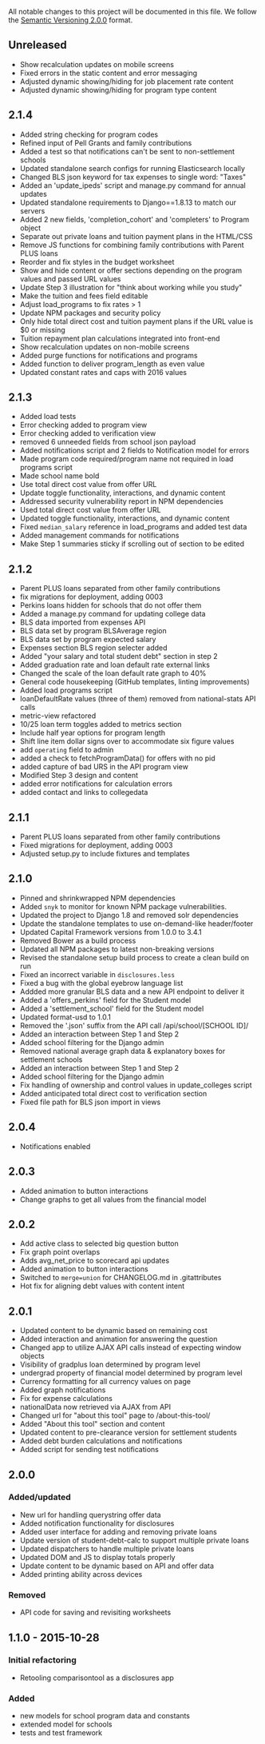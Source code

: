 All notable changes to this project will be documented in this file.
We follow the [Semantic Versioning 2.0.0](http://semver.org/) format.

## Unreleased
- Show recalculation updates on mobile screens
- Fixed errors in the static content and error messaging
- Adjusted dynamic showing/hiding for job placement rate content
- Adjusted dynamic showing/hiding for program type content

## 2.1.4
- Added string checking for program codes
- Refined input of Pell Grants and family contributions
- Added a test so that notifications can't be sent to non-settlement schools
- Updated standalone search configs for running Elasticsearch locally
- Changed BLS json keyword for tax expenses to single word: "Taxes"
- Added an 'update_ipeds' script and manage.py command for annual updates
- Updated standalone requirements to Django==1.8.13 to match our servers
- Added 2 new fields, 'completion_cohort' and 'completers' to Program object
- Separate out private loans and tuition payment plans in the HTML/CSS
- Remove JS functions for combining family contributions with Parent PLUS loans
- Reorder and fix styles in the budget worksheet
- Show and hide content or offer sections depending on the program values and passed URL values
- Update Step 3 illustration for "think about working while you study"
- Make the tuition and fees field editable
- Adjust load_programs to fix rates > 1
- Update NPM packages and security policy
- Only hide total direct cost and tuition payment plans if the URL value is $0 or missing
- Tuition repayment plan calculations integrated into front-end
- Show recalculation updates on non-mobile screens
- Added purge functions for notifications and programs
- Added function to deliver program_length as even value
- Updated constant rates and caps with 2016 values

## 2.1.3
- Added load tests
- Error checking added to program view
- Error checking added to verification view
- removed 6 unneeded fields from school json payload
- Added notifications script and 2 fields to Notification model for errors
- Made program code required/program name not required in load programs script
- Made school name bold
- Use total direct cost value from offer URL
- Update toggle functionality, interactions, and dynamic content
- Addressed security vulnerability report in NPM dependencies
- Used total direct cost value from offer URL
- Updated toggle functionality, interactions, and dynamic content
- Fixed `median_salary` reference in load_programs and added test data
- Added management commands for notifications
- Make Step 1 summaries sticky if scrolling out of section to be edited

## 2.1.2
- Parent PLUS loans separated from other family contributions
- fix migrations for deployment, adding 0003
- Perkins loans hidden for schools that do not offer them
- Added a manage.py command for updating college data
- BLS data imported from expenses API
- BLS data set by program BLSAverage region
- BLS data set by program expected salary
- Expenses section BLS region selecter added
- Added "your salary and total student debt" section in step 2
- Added graduation rate and loan default rate external links
- Changed the scale of the loan default rate graph to 40%
- General code housekeeping (GitHub templates, linting improvements)
- Added load programs script
- loanDefaultRate values (three of them) removed from national-stats API calls
- metric-view refactored
- 10/25 loan term toggles added to metrics section
- Include half year options for program length
- Shift line item dollar signs over to accommodate six figure values
- add `operating` field to admin
- added a check to fetchProgramData() for offers with no pid
- added capture of bad URS in the API program view
- Modified Step 3 design and content
- added error notifications for calculation errors
- added contact and links to collegedata

## 2.1.1
- Parent PLUS loans separated from other family contributions
- Fixed migrations for deployment, adding 0003
- Adjusted setup.py to include fixtures and templates

## 2.1.0
- Pinned and shrinkwrapped NPM dependencies
- Added `snyk` to monitor for known NPM package vulnerabilities.
- Updated the project to Django 1.8 and removed solr dependencies
- Update the standalone templates to use on-demand-like header/footer
- Updated Capital Framework versions from 1.0.0 to 3.4.1
- Removed Bower as a build process
- Updated all NPM packages to latest non-breaking versions
- Revised the standalone setup build process to create a clean build on run
- Fixed an incorrect variable in `disclosures.less`
- Fixed a bug with the global eyebrow language list
- Addded more granular BLS data and a new API endpoint to deliver it
- Added a 'offers_perkins' field for the Student model
- Added a 'settlement_school' field for the Student model
- Updated format-usd to 1.0.1
- Removed the '.json' suffix from the API call /api/school/[SCHOOL ID]/
- Added an interaction between Step 1 and Step 2
- Added school filtering for the Django admin
- Removed national average graph data & explanatory boxes for settlement schools
- Added an interaction between Step 1 and Step 2
- Added school filtering for the Django admin
- Fix handling of ownership and control values in update_colleges script
- Added anticipated total direct cost to verification section
- Fixed file path for BLS json import in views

## 2.0.4
- Notifications enabled

## 2.0.3
- Added animation to button interactions
- Change graphs to get all values from the financial model

## 2.0.2
- Add active class to selected big question button
- Fix graph point overlaps
- Adds avg_net_price to scorecard api updates
- Added animation to button interactions
- Switched to `merge=union` for CHANGELOG.md in .gitattributes
- Hot fix for aligning debt values with content intent

## 2.0.1
- Updated content to be dynamic based on remaining cost
- Added interaction and animation for answering the question
- Changed app to utilize AJAX API calls instead of expecting window objects
- Visibility of gradplus loan determined by program level
- undergrad property of financial model determined by program level
- Currency formatting for all currency values on page
- Added graph notifications
- Fix for expense calculations
- nationalData now retrieved via AJAX from API
- Changed url for "about this tool" page to /about-this-tool/
- Added "About this tool" section and content
- Updated content to pre-clearance version for settlement students
- Added debt burden calculations and notifications
- Added script for sending test notifications

## 2.0.0
### Added/updated
- New url for handling querystring offer data
- Added notification functionality for disclosures
- Added user interface for adding and removing private loans
- Update version of student-debt-calc to support multiple private loans
- Updated dispatchers to handle multiple private loans
- Updated DOM and JS to display totals properly
- Update content to be dynamic based on API and offer data
- Added printing ability across devices

### Removed
- API code for saving and revisiting worksheets

## 1.1.0 - 2015-10-28

### Initial refactoring
- Retooling comparisontool as a disclosures app

### Added
- new models for school program data and constants
- extended model for schools
- tests and test framework

